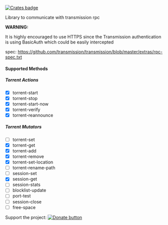 [![Crates badge](https://badge-cache.kominick.com/crates/v/transmission-rpc.svg?label=transmission-rpc)](https://crates.io/crates/transmission-rpc)

Library to communicate with transmission rpc

**WARNING:**

It is highly encouraged to use HTTPS since the Transmission authentication is using BasicAuth which could be easily intercepted

spec: https://github.com/transmission/transmission/blob/master/extras/rpc-spec.txt

#### Supported Methods

##### Torrent Actions

- [X] torrent-start
- [X] torrent-stop
- [X] torrent-start-now
- [X] torrent-verify
- [X] torrent-reannounce

##### Torrent Mutators

- [ ] torrent-set
- [X] torrent-get
- [X] torrent-add
- [X] torrent-remove
- [X] torrent-set-location
- [ ] torrent-rename-path
- [ ] session-set
- [X] session-get
- [ ] session-stats
- [ ] blocklist-update
- [ ] port-test
- [ ] session-close
- [ ] free-space

Support the project: [![Donate button](https://www.paypalobjects.com/en_US/DK/i/btn/btn_donateCC_LG.gif)](https://www.paypal.com/cgi-bin/webscr?cmd=_s-xclick&hosted_button_id=H337RKJSC4YG4&source=url)
